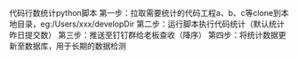 代码行数统计python脚本
第一步：拉取需要统计的代码工程a、b、c等clone到本地目录，eg:/Users/xxx/developDir
第二步：运行脚本执行代码统计（默认统计昨日提交数）
第三步：推送至钉钉群给老板查收（降序）
第四步：将统计数据更新至数据库，用于长期的数据检测
